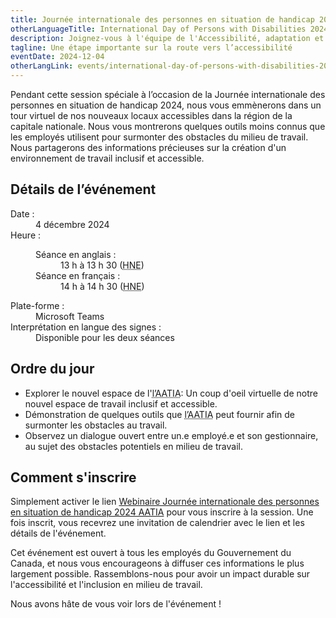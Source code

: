 ```yaml
---
title: Journée internationale des personnes en situation de handicap 2024
otherLanguageTitle: International Day of Persons with Disabilities 2024
description: Joignez-vous à l'équipe de l'Accessibilité, adaptation et technologie informatique adaptée (<abbr>AATIA</abbr>) pour un événement virtuel engageant et inclusif !
tagline: Une étape importante sur la route vers l’accessibilité
eventDate: 2024-12-04
otherLangLink: events/international-day-of-persons-with-disabilities-2024
---
```


Pendant cette session spéciale à l’occasion de la Journée internationale des personnes en situation de handicap 2024, nous vous emmènerons dans un tour virtuel de nos nouveaux locaux accessibles dans la région de la capitale nationale. Nous vous montrerons quelques outils moins connus que les employés utilisent pour surmonter des obstacles du milieu de travail. Nous partagerons des informations précieuses sur la création d'un environnement de travail inclusif et accessible.

## Détails de l’événement

<dl>
  <dt>Date :</dt>
  <dd class="mrgn-lft-md">4 décembre 2024</dd>
  <dt>Heure :</dt>
  <dd class="mrgn-lft-md">
    <dl class="mrgn-lft-lg">
      <dt>Séance en anglais :</dt>
      <dd class="mrgn-lft-md">13 h à 13 h 30 (<abbr title="heure normale de l'Est">HNE</abbr>)</dd>
      <dt>Séance en français :</dt>
      <dd class="mrgn-lft-md">14 h à 14 h 30 (<abbr title="heure normale de l'Est">HNE</abbr>)</dd>
    </dl>
  </dd>
	<dt>Plate-forme :</dt>
	<dd class="mrgn-lft-md">Microsoft Teams</dd>
	<dt>Interprétation en langue des signes  :</dt>
	<dd class="mrgn-lft-md">Disponible pour les deux séances</dd>
</dl>

## Ordre du jour

- Explorer le nouvel espace de l'<abbr title="Accessibilité, adaptation et technologie informatique adaptée">l’AATIA</abbr>: Un coup d'oeil virtuelle de notre nouvel espace de travail inclusif et accessible.
- Démonstration de quelques outils que <abbr title="Accessibilité, adaptation et technologie informatique adaptée">l’AATIA</abbr> peut fournir afin de surmonter les obstacles  au travail.
- Observez un dialogue ouvert entre un.e employé.e et son gestionnaire, au sujet des obstacles potentiels en milieu de travail.

## Comment s'inscrire

Simplement activer le lien [Webinaire Journée internationale des personnes en situation de handicap 2024 AATIA](https://events.teams.microsoft.com/event/246697b9-9c03-457e-a155-12c6e37328f7@d05bc194-94bf-4ad6-ae2e-1db0f2e38f5e) pour vous inscrire à la session. Une fois inscrit, vous recevrez une invitation de calendrier avec le lien et les détails de l'événement.

Cet événement est ouvert à tous les employés du Gouvernement du Canada, et nous vous encourageons à diffuser ces informations le plus largement possible. Rassemblons-nous pour avoir un impact durable sur l'accessibilité et l'inclusion en milieu de travail.

Nous avons hâte de vous voir lors de l'événement !
